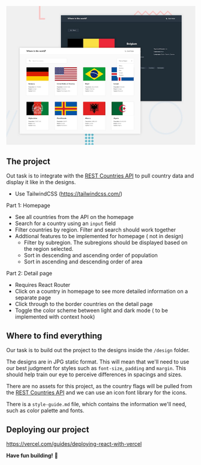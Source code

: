 ![Design preview for the REST Countries API with color theme switcher](./design/desktop-preview.jpg)

## The project

Out task is to integrate with the [REST Countries API](https://restcountries.com) to pull country data and display it like in the designs.

- Use TailwindCSS (https://tailwindcss.com/)

Part 1: Homepage

- See all countries from the API on the homepage
- Search for a country using an `input` field
- Filter countries by region. Filter and search should work together
- Addtional features to be implemented for homepage ( not in design)
  - Filter by subregion. The subregions should be displayed based on the region selected.
  - Sort in descending and ascending order of population
  - Sort in ascending and descending order of area

Part 2: Detail page

- Requires React Router
- Click on a country in homepage to see more detailed information on a separate page
- Click through to the border countries on the detail page
- Toggle the color scheme between light and dark mode ( to be implemented with context hook)

## Where to find everything

Our task is to build out the project to the designs inside the `/design` folder.

The designs are in JPG static format. This will mean that we'll need to use our best judgment for styles such as `font-size`, `padding` and `margin`. This should help train our eye to perceive differences in spacings and sizes.

There are no assets for this project, as the country flags will be pulled from the [REST Countries API](https://restcountries.com) and we can use an icon font library for the icons.

There is a `style-guide.md` file, which contains the information we'll need, such as color palette and fonts.

## Deploying our project

https://vercel.com/guides/deploying-react-with-vercel

**Have fun building!** 🚀
